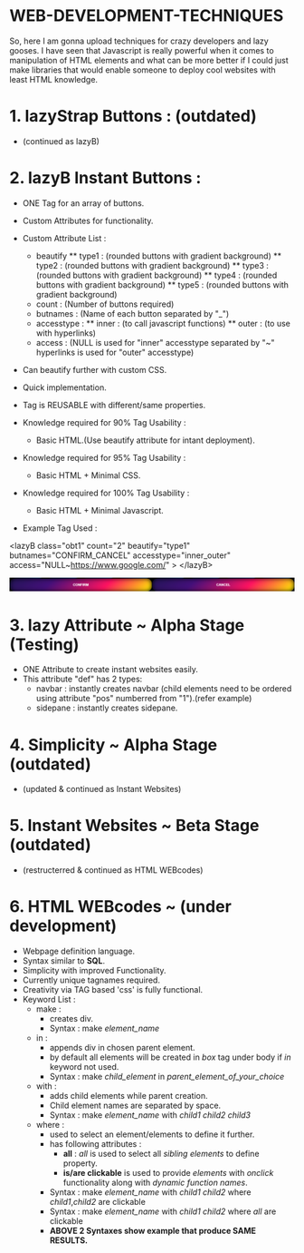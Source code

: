 # WEB-DEVELOPMENT-TECHNIQUES
So, here I am gonna upload techniques for crazy developers and lazy gooses. I have seen that Javascript is really powerful when it comes to manipulation of HTML elements and what can be more better if I could just make libraries that would enable someone to deploy cool websites with least HTML knowledge.

# 1. lazyStrap Buttons : (outdated)
* (continued as lazyB)

# 2. lazyB Instant Buttons :
* ONE Tag for an array of buttons.
* Custom Attributes for functionality.
* Custom Attribute List :
  * beautify 
    ** type1 : (rounded buttons with gradient background)
    ** type2 : (rounded buttons with gradient background)
    ** type3 : (rounded buttons with gradient background)
    ** type4 : (rounded buttons with gradient background)
    ** type5 : (rounded buttons with gradient background)
  * count : (Number of buttons required)
  * butnames : (Name of each button separated by "_")
  * accesstype :
    ** inner : (to call javascript functions)
    ** outer : (to use with hyperlinks)
  * access : (NULL is used for "inner" accesstype separated by "~" hyperlinks is used for "outer" accesstype)
* Can beautify further with custom CSS.
* Quick implementation.
* Tag is REUSABLE with different/same properties.
* Knowledge required for 90% Tag Usability :
  * Basic HTML.(Use beautify attribute for intant deployment).
* Knowledge required for 95% Tag Usability :
  * Basic HTML + Minimal CSS.
* Knowledge required for 100% Tag Usability :
  * Basic HTML + Minimal Javascript.
  
* Example Tag Used : 

\<lazyB class="obt1" count="2" beautify="type1" butnames="CONFIRM_CANCEL" accesstype="inner_outer" access="NULL~https://www.google.com/" \>
\</lazyB\>

![Output of above tag](https://github.com/akatsukioshiro/WEB-DEVELOPMENT-TECHNIQUES/blob/master/image/img.png)

# 3. lazy Attribute ~ Alpha Stage (Testing)
* ONE Attribute to create instant websites easily.
* This attribute "def" has 2 types:
  * navbar : instantly creates navbar (child elements need to be ordered using attribute "pos" numberred from "1").(refer example)
  * sidepane : instantly creates sidepane.

# 4. Simplicity ~ Alpha Stage (outdated)
* (updated & continued as Instant Websites)

# 5. Instant Websites ~ Beta Stage (outdated)
* (restructerred & continued as HTML WEBcodes)

# 6. HTML WEBcodes ~ (under development)
* Webpage definition language.
* Syntax similar to **SQL**.
* Simplicity with improved Functionality.
* Currently unique tagnames required.
* Creativity via TAG based 'css' is fully functional.
* Keyword List :
  * make : 
    * creates div.
    * Syntax : make *element_name*
  * in :
    * appends div in chosen parent element.
    * by default all elements will be created in *box* tag under body if *in* keyword not used.
    * Syntax : make *child_element* in *parent_element_of_your_choice*
  * with :
    * adds child elements while parent creation.
    * Child element names are separated by space.
    * Syntax : make *element_name* with *child1* *child2* *child3*
  * where :
    * used to select an element/elements to define it further.
    * has following attributes :
        - **all** : *all* is used to select all *sibling elements* to define property.
        - **is/are clickable** is used to provide *elements* with _onclick_ functionality along with _dynamic function names_.
    * Syntax : make *element_name* with *child1* *child2* where *child1*,*child2* are clickable
    * Syntax : make *element_name* with *child1* *child2* where *all* are clickable
    * **ABOVE 2 Syntaxes show example that produce SAME RESULTS.**

